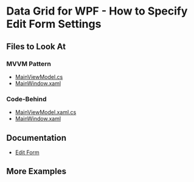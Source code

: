 # Data Grid for WPF - How to Specify Edit Form Settings

<!-- default file list -->

## Files to Look At

### MVVM Pattern
- [MainViewModel.cs](./CS/DefineEditFormSettings_MVVM/MainViewModel.cs#L23-L33)
- [MainWindow.xaml](./CS/DefineEditFormSettings_MVVM/MainWindow.xaml#L17)

### Code-Behind
- [MainViewModel.xaml.cs](./CS/DefineEditFormSettings_CodeBehind/MainWindow.xaml.cs#L48-L58)
- [MainWindow.xaml](./CS/DefineEditFormSettings_CodeBehind/MainWindow.xaml#L13)

<!-- default file list end -->

## Documentation

- [Edit Form](https://docs.devexpress.com/WPF/401667/controls-and-libraries/data-grid/data-editing-and-validation/modify-cell-values/edit-entire-row?v=21.2#edit-form)

## More Examples
